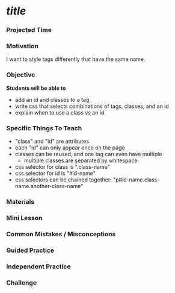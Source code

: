 # ___title___

### Projected Time


### Motivation
I want to style tags differently that have the same name.


### Objective
**Students will be able to** 
- add an id and classes to a tag
- write css that selects combinations of tags, classes, and an id
- explain when to use a class vs an id

### Specific Things To Teach
- "class" and "id" are attributes
- each "id" can only appear once on the page
- classes can be reused, and one tag can even have multiple
  - multiple classes are separated by whitespace
- css selector for class is ".class-name"
- css selector for id is "#id-name"
- css selectors can be chained together: "p#id-name.class-name.another-class-name"


### Materials


### Mini Lesson


### Common Mistakes / Misconceptions


### Guided Practice


### Independent Practice


### Challenge

